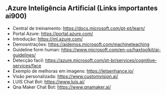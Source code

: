 .Azure Inteligência Artificial (Links importantes ai900)
----------
- Central de treinamento: https://docs.microsoft.com/pt-pt/learn/
- Portal Azure: https://portal.azure.com/
- Introdução: https://ml.azure.com/
- Demosntrações: https://aidemos.microsoft.com/machineteaching
- Guideline form human: https://www.microsoft.com/en-us/haxtoolkit/ai-guidelines/
- Detecção facil: https://azure.microsoft.com/pt-br/services/cognitive-services/face
- Exemplo de melhoras em imagens: https://letsenhance.io/
- Visão personalizada: https://www.customvision.ai/
- LUIS Chat Bot:  https://www.luis.ai/
- Qna Maker Chat Bot: https://www.qnamaker.ai/


